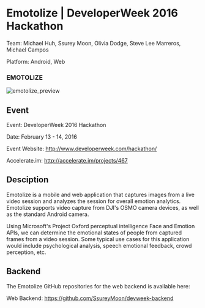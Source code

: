 Emotolize | DeveloperWeek 2016 Hackathon
========================================

Team: Michael Huh, Ssurey Moon, Olivia Dodge, Steve Lee Marreros, Michael Campos

Platform: Android, Web

### EMOTOLIZE
![emotolize_preview](https://cloud.githubusercontent.com/assets/1645482/15917999/d4d8e28a-2db6-11e6-903b-7f70b0866ca2.png)

## Event

Event: DeveloperWeek 2016 Hackathon

Date: February 13 - 14, 2016

Event Website: http://www.developerweek.com/hackathon/

Accelerate.im: http://accelerate.im/projects/467

## Desciption

Emotolize is a mobile and web application that captures images from a live video session and analyzes the session for overall emotion analytics. Emotolize supports video capture from DJI's OSMO camera devices, as well as the standard Android camera.

Using Microsoft's Project Oxford perceptual intelligence Face and Emotion APIs, we can determine the emotional states of people from captured frames from a video session. Some typical use cases for this application would include psychological analysis, speech emotional feedback, crowd perception, etc.

## Backend

The Emotolize GitHub repositories for the web backend is available here:

Web Backend: https://github.com/SsureyMoon/devweek-backend
